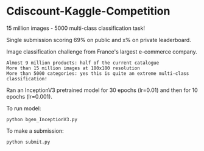 # Cdiscount-Kaggle-Competition
15 million images - 5000 multi-class classification task!

Single submission scoring 69% on public and x% on private leaderboard.

Image classification challenge from France's largest e-commerce company.

```
Almost 9 million products: half of the current catalogue
More than 15 million images at 180x180 resolution
More than 5000 categories: yes this is quite an extreme multi-class classification!
```

Ran an InceptionV3 pretrained model for 30 epochs (lr=0.01) and then for 10 epochs (lr=0.001).

To run model:

`python bgen_InceptionV3.py`

To make a submission:

`python submit.py`
